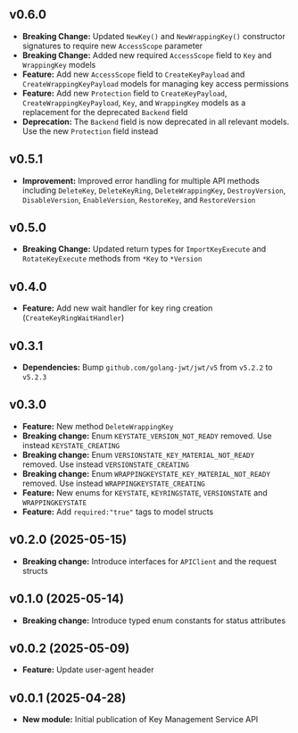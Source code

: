 ## v0.6.0
- **Breaking Change:** Updated `NewKey()` and `NewWrappingKey()` constructor signatures to require new `AccessScope` parameter
- **Breaking Change:** Added new required `AccessScope` field to `Key` and `WrappingKey` models
- **Feature:** Add new `AccessScope` field to `CreateKeyPayload` and `CreateWrappingKeyPayload` models for managing key access permissions
- **Feature:** Add new `Protection` field to `CreateKeyPayload`, `CreateWrappingKeyPayload`, `Key`, and `WrappingKey` models as a replacement for the deprecated `Backend` field
- **Deprecation:** The `Backend` field is now deprecated in all relevant models. Use the new `Protection` field instead

## v0.5.1
- **Improvement:** Improved error handling for multiple API methods including `DeleteKey`, `DeleteKeyRing`, `DeleteWrappingKey`, `DestroyVersion`, `DisableVersion`, `EnableVersion`, `RestoreKey`, and `RestoreVersion`

## v0.5.0
- **Breaking Change:** Updated return types for `ImportKeyExecute` and `RotateKeyExecute` methods from `*Key` to `*Version`

## v0.4.0
- **Feature:** Add new wait handler for key ring creation (`CreateKeyRingWaitHandler`)

## v0.3.1
  - **Dependencies:** Bump `github.com/golang-jwt/jwt/v5` from `v5.2.2` to `v5.2.3`

## v0.3.0
- **Feature:** New method `DeleteWrappingKey`
- **Breaking change:** Enum `KEYSTATE_VERSION_NOT_READY` removed. Use instead `KEYSTATE_CREATING`
- **Breaking change:** Enum `VERSIONSTATE_KEY_MATERIAL_NOT_READY` removed. Use instead `VERSIONSTATE_CREATING`
- **Breaking change:** Enum `WRAPPINGKEYSTATE_KEY_MATERIAL_NOT_READY` removed. Use instead `WRAPPINGKEYSTATE_CREATING`
- **Feature:** New enums for `KEYSTATE`, `KEYRINGSTATE`, `VERSIONSTATE` and `WRAPPINGKEYSTATE`
- **Feature:** Add `required:"true"` tags to model structs

## v0.2.0 (2025-05-15)
- **Breaking change:** Introduce interfaces for `APIClient` and the request structs

## v0.1.0 (2025-05-14)
- **Breaking change:** Introduce typed enum constants for status attributes

## v0.0.2 (2025-05-09)
- **Feature:** Update user-agent header

## v0.0.1 (2025-04-28)
- **New module:** Initial publication of Key Management Service API
